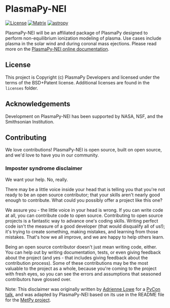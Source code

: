 # PlasmaPy-NEI

[![License](https://img.shields.io/badge/License-BSD%203--Clause-blue.svg)](./LICENSE.md)
[![Matrix](https://matrix.to/img/matrix-badge.svg)](https://riot.im/app/#/room/#plasmapy:openastronomy.org)
[![astropy](http://img.shields.io/badge/powered%20by-AstroPy-orange.svg?style=flat)](http://www.astropy.org/)

PlasmaPy-NEI will be an affiliated package of PlasmaPy designed to perform
non-equilibrium ionization modeling of plasma.  Use cases include plasma in
the solar wind and during coronal mass ejections.  Please read more on the
[PlasmaPy-NEI online documentation](https://nei.plasmapy.org).

## License


This project is Copyright (c) PlasmaPy Developers and licensed under
the terms of the BSD+Patent license. Additional licenses are found in the
`licenses` folder.

## Acknowledgements

Development on PlasmaPy-NEI has been supported by NASA, NSF, and the
Smithsonian Institution.

## Contributing

We love contributions! PlasmaPy-NEI is open source,
built on open source, and we'd love to have you in our community.

### Imposter syndrome disclaimer 

We want your help. No, really.

There may be a little voice inside your head that is telling you that you're not
ready to be an open source contributor; that your skills aren't nearly good
enough to contribute. What could you possibly offer a project like this one?

We assure you - the little voice in your head is wrong. If you can write code at
all, you can contribute code to open source. Contributing to open source
projects is a fantastic way to advance one's coding skills. Writing perfect code
isn't the measure of a good developer (that would disqualify all of us!); it's
trying to create something, making mistakes, and learning from those
mistakes. That's how we all improve, and we are happy to help others learn.

Being an open source contributor doesn't just mean writing code, either. You can
help out by writing documentation, tests, or even giving feedback about the
project (and yes - that includes giving feedback about the contribution
process). Some of these contributions may be the most valuable to the project as
a whole, because you're coming to the project with fresh eyes, so you can see
the errors and assumptions that seasoned contributors have glossed over.

Note: This disclaimer was originally written by
[Adrienne Lowe](https://github.com/adriennefriend) for a
[PyCon talk](https://www.youtube.com/watch?v=6Uj746j9Heo), and was adapted by
PlasmaPy-NEI based on its use in the README file for the
[MetPy project](https://github.com/Unidata/MetPy).
